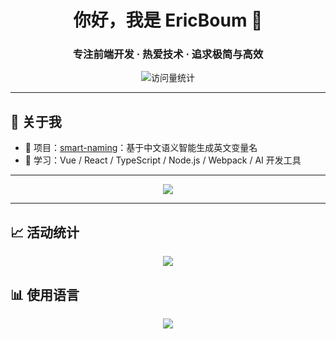 <h1 align="center">你好，我是 EricBoum 👋</h1>
<h3 align="center">专注前端开发 · 热爱技术 · 追求极简与高效</h3>

<p align="center">
  <img src="https://profile-counter.glitch.me/EricBoum/count.svg" alt="访问量统计">
</p>

---

## 🚀 关于我

- 🔧 项目：[smart-naming](https://github.com/EricBoum/smart-naming)：基于中文语义智能生成英文变量名
- 🌱 学习：Vue / React / TypeScript / Node.js / Webpack / AI 开发工具

---

<p align="center">
  <img src="https://skillicons.dev/icons?i=vue,typescript,javascript,vite,nodejs,webpack,git,vscode&theme=dark" />
</p>

---


## 📈 活动统计

<p align="center">
  <img src="https://github-readme-stats.vercel.app/api?username=EricBoum&show_icons=true&include_all_commits=true&count_private=true&theme=tokyonight" />
</p>

## 📊 使用语言

<p align="center">
  <img src="https://github-readme-stats.vercel.app/api/top-langs/?username=EricBoum&layout=compact&theme=tokyonight&hide_border=true" />
</p>
